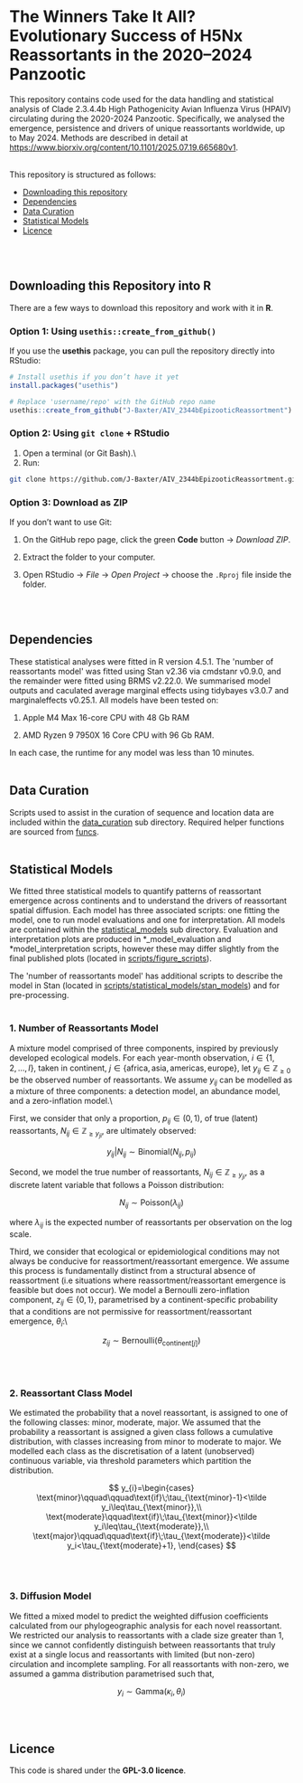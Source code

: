 # The Winners Take It All? Evolutionary Success of H5Nx Reassortants in the 2020–2024 Panzootic

This repository contains code used for the data handling and statistical analysis of Clade 2.3.4.4b High Pathogenicity Avian Influenza Virus (HPAIV) circulating during the 2020-2024 Panzootic. Specifically, we analysed the emergence, persistence and drivers of unique reassortants worldwide, up to May 2024. Methods are described in detail at <https://www.biorxiv.org/content/10.1101/2025.07.19.665680v1>.
<br /> 
<br />

This repository is structured as follows:

-   [Downloading this repository](#Downloading-this-Repository-into-R)
-   [Dependencies](#Dependencies)
-   [Data Curation](#Data-Curation)
-   [Statistical Models](#Statistical-Models)
-   [Licence](#Licence)
<br /> 
<br /> 

## **Downloading this Repository into R**

There are a few ways to download this repository and work with it in **R**.

### Option 1: Using `usethis::create_from_github()`

If you use the **usethis** package, you can pull the repository directly into RStudio:

``` r
# Install usethis if you don’t have it yet
install.packages("usethis")

# Replace 'username/repo' with the GitHub repo name
usethis::create_from_github("J-Baxter/AIV_2344bEpizooticReassortment")
```

### Option 2: Using `git clone` + RStudio

1.  Open a terminal (or Git Bash).\
2.  Run:

``` bash
git clone https://github.com/J-Baxter/AIV_2344bEpizooticReassortment.git
```

### Option 3: Download as ZIP

If you don’t want to use Git:

1.  On the GitHub repo page, click the green **Code** button → *Download ZIP*.

2.  Extract the folder to your computer.

3.  Open RStudio → *File* → *Open Project* → choose the `.Rproj` file inside the folder.
<br /> 
<br /> 

## **Dependencies** 

These statistical analyses were fitted in R version 4.5.1. The 'number of reassortants model' was fitted using Stan v2.36 via cmdstanr v0.9.0, and the remainder were fitted using BRMS v2.22.0. We summarised model outputs and caculated average marginal effects using tidybayes v3.0.7 and marginaleffects v0.25.1. All models have been tested on:

1.  Apple M4 Max 16-core CPU with 48 Gb RAM

2.  AMD Ryzen 9 7950X 16 Core CPU with 96 Gb RAM.

In each case, the runtime for any model was less than 10 minutes.
<br /> 
<br /> 

## **Data Curation**

Scripts used to assist in the curation of sequence and location data are included within the [data_curation](scripts/data_curation/) sub directory. Required helper functions are sourced from [funcs](scripts/funcs/).
<br /> 
<br /> 

## **Statistical Models** 

We fitted three statistical models to quantify patterns of reassortant emergence across continents and to understand the drivers of reassortant spatial diffusion. Each model has three associated scripts:
one fitting the model, one to run model evaluations and one for interpretation. All models are contained within the [statistical_models](scripts/statistical_models/) sub directory. Evaluation and
interpretation plots are produced in \*\_model_evaluation and \*model_interpretation scripts, however these may differ slightly from the final published plots (located in [scripts/figure_scripts](scripts/figure_scripts)).

The 'number of reassortants model' has additional scripts to describe the model in Stan (located in [scripts/statistical_models/stan_models](scripts/statistical_models/stan_models)) and for pre-processing.
<br /> 
<br /> 

### 1. Number of Reassortants Model

A mixture model comprised of three components, inspired by previously developed ecological models. For each year-month observation, $`i\in\{1,2,...,I\}`$, taken in continent, $`j\in\{\text{africa}, \text{asia}, \text{americas}, \text{europe}\}`$, let $`y_{ij}\in\mathbb{Z}_{\geq0}`$ be the observed number of reassortants. We assume $y_{ij}$ can be modelled as a mixture of three components: a detection model, an abundance model, and a zero-inflation model.\

First, we consider that only a proportion, $`p_{ij}\in(0,1)`$, of true (latent) reassortants, $`N_{ij}\in\mathbb{Z}_{\geq y_{ji}}`$, are ultimately observed:

```math
y_{ij}|N_{ij} \sim \mathrm{Binomial}(N_{ij},p_{ij})
```

Second, we model the true number of reassortants, $`N_{ij}\in\mathbb{Z}_{\geq y_{ji}}`$, as a discrete latent variable that follows a Poisson distribution:

```math
N_{ij} \sim \mathrm{Poisson}(\lambda_{ij})
```

where $`\lambda_{ij}`$ is the expected number of reassortants per observation on the log scale.

Third, we consider that ecological or epidemiological conditions may not always be conducive for reassortment/reassortant emergence. We assume this process is fundamentally distinct from a structural absence of reassortment (i.e situations where reassortment/reassortant emergence is feasible but does not occur). We model a Bernoulli zero-inflation component, $`z_{ij}\in\{0,1\}`$, parametrised by a continent-specific probability that a conditions are not permissive for reassortment/reassortant emergence, $`\theta_{i}`$:\

```math
z_{ij} \sim \mathrm{Bernoulli}(\theta_{\text{continent}[j]})
```
<br /> 
<br /> 

### 2. Reassortant Class Model

We estimated the probability that a novel reassortant, is assigned to one of the following classes: minor, moderate, major. We assumed that the probability a reassortant is assigned a given class follows a cumulative distribution, with classes increasing from minor to moderate to major. We modelled each class as the discretisation of a latent (unobserved) continuous variable, via threshold parameters which partition the distribution.
```math
 y_{i}=\begin{cases}
\text{minor}\qquad\qquad\text{if}\;\tau_{\text{minor}-1}<\tilde y_i\leq\tau_{\text{minor}},\\
\text{moderate}\qquad\text{if}\;\tau_{\text{minor}}<\tilde y_i\leq\tau_{\text{moderate}},\\
\text{major}\qquad\qquad\text{if}\;\tau_{\text{moderate}}<\tilde y_i<\tau_{\text{moderate}+1},
\end{cases}

```
<br /> 
<br /> 

### 3. Diffusion Model

We fitted a mixed model to predict the weighted diffusion coefficients calculated from our phylogeographic analysis for each novel reassortant. We restricted our analysis to reassortants with a clade size greater than 1, since we cannot confidently distinguish between reassortants that truly exist at a single locus and reassortants with limited (but non-zero) circulation and incomplete sampling. For all reassortants with non-zero, we assumed a gamma distribution parametrised such that,
```math
y_{i} \sim \mathrm{Gamma}(\kappa_{i},\theta_{i})
```
<br /> 
<br /> 

## **Licence** 
This code is shared under the **GPL-3.0 licence**.
